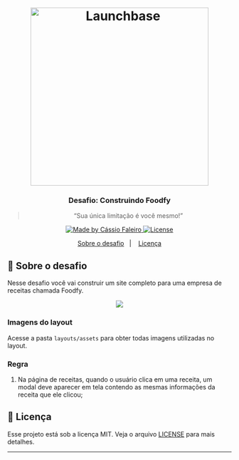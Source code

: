 <h1 align="center">
    <img alt="Launchbase" src="https://storage.googleapis.com/golden-wind/bootcamp-launchbase/logo.png" width="400px" />
</h1>

<h3 align="center">
  Desafio: Construindo Foodfy
</h3>

<blockquote align="center">“Sua única limitação é você mesmo!”</blockquote>

<p align="center">

  <a href="linkedin.com/in/cassio-faleiro/">
    <img alt="Made by Cássio Faleiro" src="https://img.shields.io/badge/made%20by-Cássio Faleiro-linkedin.com/in/cassio-faleiro/">
  </a>

  <a href="LICENSE" >
    <img alt="License" src="https://img.shields.io/badge/license-MIT-%23F8952D">
  </a>

</p>

<p align="center">
  <a href="#rocket-sobre-o-desafio">Sobre o desafio</a>&nbsp;&nbsp;&nbsp;|&nbsp;&nbsp;&nbsp;
  <a href="#memo-licença">Licença</a>
</p>

## :rocket: Sobre o desafio

Nesse desafio você vai construir um site completo para uma empresa de receitas chamada Foodfy.

<div align="center">
  <img src="https://rocketseat-cdn.s3-sa-east-1.amazonaws.com/mockup.png" />
</div>

### Imagens do layout

Acesse a pasta `layouts/assets` para obter todas imagens utilizadas no layout.

### Regra

1. Na página de receitas, quando o usuário clica em uma receita, um modal deve aparecer em tela contendo as mesmas informações da receita que ele clicou;


## :memo: Licença

Esse projeto está sob a licença MIT. Veja o arquivo [LICENSE](../LICENSE) para mais detalhes.

---
